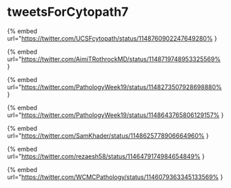 # tweetsForCytopath7

{% embed url="https://twitter.com/UCSFcytopath/status/1148760902247649280% }

{% embed url="https://twitter.com/AimiTRothrockMD/status/1148719748953325569% }

{% embed url="https://twitter.com/PathologyWeek19/status/1148273507928698880% }

{% embed url="https://twitter.com/PathologyWeek19/status/1148643765806129157% }

{% embed url="https://twitter.com/SamKhader/status/1148625778906664960% }

{% embed url="https://twitter.com/rezaesh58/status/1146479174984654849% }

{% embed url="https://twitter.com/WCMCPathology/status/1146079363345133569% }

